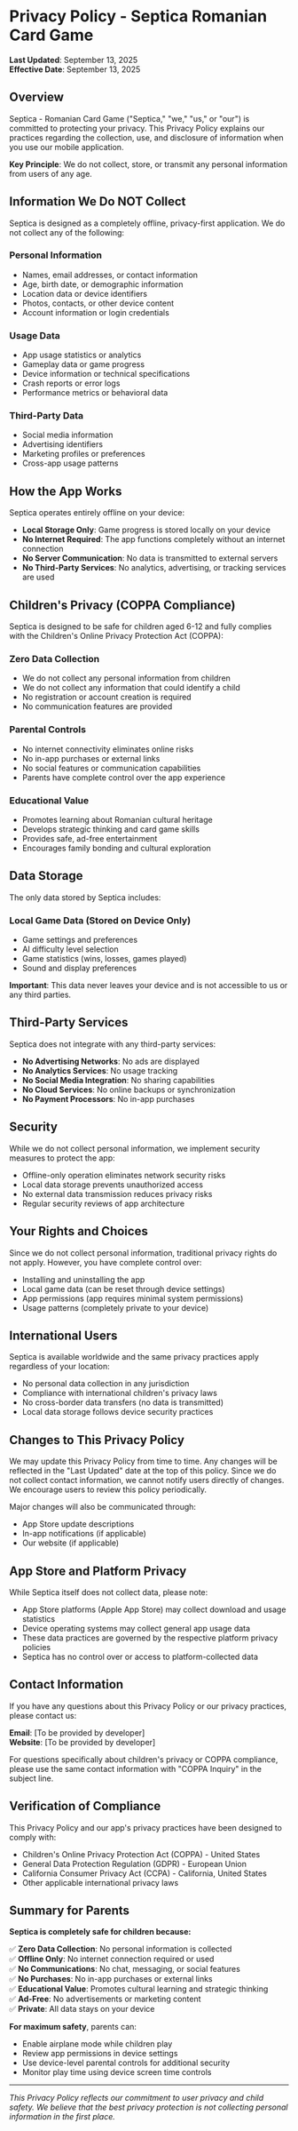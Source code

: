 # Privacy Policy - Septica Romanian Card Game

**Last Updated**: September 13, 2025  
**Effective Date**: September 13, 2025  

## Overview

Septica - Romanian Card Game ("Septica," "we," "us," or "our") is committed to protecting your privacy. This Privacy Policy explains our practices regarding the collection, use, and disclosure of information when you use our mobile application.

**Key Principle**: We do not collect, store, or transmit any personal information from users of any age.

## Information We Do NOT Collect

Septica is designed as a completely offline, privacy-first application. We do not collect any of the following:

### Personal Information
- Names, email addresses, or contact information
- Age, birth date, or demographic information
- Location data or device identifiers
- Photos, contacts, or other device content
- Account information or login credentials

### Usage Data
- App usage statistics or analytics
- Gameplay data or game progress
- Device information or technical specifications
- Crash reports or error logs
- Performance metrics or behavioral data

### Third-Party Data
- Social media information
- Advertising identifiers
- Marketing profiles or preferences
- Cross-app usage patterns

## How the App Works

Septica operates entirely offline on your device:

- **Local Storage Only**: Game progress is stored locally on your device
- **No Internet Required**: The app functions completely without an internet connection
- **No Server Communication**: No data is transmitted to external servers
- **No Third-Party Services**: No analytics, advertising, or tracking services are used

## Children's Privacy (COPPA Compliance)

Septica is designed to be safe for children aged 6-12 and fully complies with the Children's Online Privacy Protection Act (COPPA):

### Zero Data Collection
- We do not collect any personal information from children
- We do not collect any information that could identify a child
- No registration or account creation is required
- No communication features are provided

### Parental Controls
- No internet connectivity eliminates online risks
- No in-app purchases or external links
- No social features or communication capabilities
- Parents have complete control over the app experience

### Educational Value
- Promotes learning about Romanian cultural heritage
- Develops strategic thinking and card game skills
- Provides safe, ad-free entertainment
- Encourages family bonding and cultural exploration

## Data Storage

The only data stored by Septica includes:

### Local Game Data (Stored on Device Only)
- Game settings and preferences
- AI difficulty level selection
- Game statistics (wins, losses, games played)
- Sound and display preferences

**Important**: This data never leaves your device and is not accessible to us or any third parties.

## Third-Party Services

Septica does not integrate with any third-party services:

- **No Advertising Networks**: No ads are displayed
- **No Analytics Services**: No usage tracking
- **No Social Media Integration**: No sharing capabilities
- **No Cloud Services**: No online backups or synchronization
- **No Payment Processors**: No in-app purchases

## Security

While we do not collect personal information, we implement security measures to protect the app:

- Offline-only operation eliminates network security risks
- Local data storage prevents unauthorized access
- No external data transmission reduces privacy risks
- Regular security reviews of app architecture

## Your Rights and Choices

Since we do not collect personal information, traditional privacy rights do not apply. However, you have complete control over:

- Installing and uninstalling the app
- Local game data (can be reset through device settings)
- App permissions (app requires minimal system permissions)
- Usage patterns (completely private to your device)

## International Users

Septica is available worldwide and the same privacy practices apply regardless of your location:

- No personal data collection in any jurisdiction
- Compliance with international children's privacy laws
- No cross-border data transfers (no data is transmitted)
- Local data storage follows device security practices

## Changes to This Privacy Policy

We may update this Privacy Policy from time to time. Any changes will be reflected in the "Last Updated" date at the top of this policy. Since we do not collect contact information, we cannot notify users directly of changes. We encourage users to review this policy periodically.

Major changes will also be communicated through:
- App Store update descriptions
- In-app notifications (if applicable)
- Our website (if applicable)

## App Store and Platform Privacy

While Septica itself does not collect data, please note:

- App Store platforms (Apple App Store) may collect download and usage statistics
- Device operating systems may collect general app usage data
- These data practices are governed by the respective platform privacy policies
- Septica has no control over or access to platform-collected data

## Contact Information

If you have any questions about this Privacy Policy or our privacy practices, please contact us:

**Email**: [To be provided by developer]  
**Website**: [To be provided by developer]  

For questions specifically about children's privacy or COPPA compliance, please use the same contact information with "COPPA Inquiry" in the subject line.

## Verification of Compliance

This Privacy Policy and our app's privacy practices have been designed to comply with:

- Children's Online Privacy Protection Act (COPPA) - United States
- General Data Protection Regulation (GDPR) - European Union
- California Consumer Privacy Act (CCPA) - California, United States
- Other applicable international privacy laws

## Summary for Parents

**Septica is completely safe for children because:**

✅ **Zero Data Collection**: No personal information is collected  
✅ **Offline Only**: No internet connection required or used  
✅ **No Communications**: No chat, messaging, or social features  
✅ **No Purchases**: No in-app purchases or external links  
✅ **Educational Value**: Promotes cultural learning and strategic thinking  
✅ **Ad-Free**: No advertisements or marketing content  
✅ **Private**: All data stays on your device  

**For maximum safety**, parents can:
- Enable airplane mode while children play
- Review app permissions in device settings
- Use device-level parental controls for additional security
- Monitor play time using device screen time controls

---

*This Privacy Policy reflects our commitment to user privacy and child safety. We believe that the best privacy protection is not collecting personal information in the first place.*